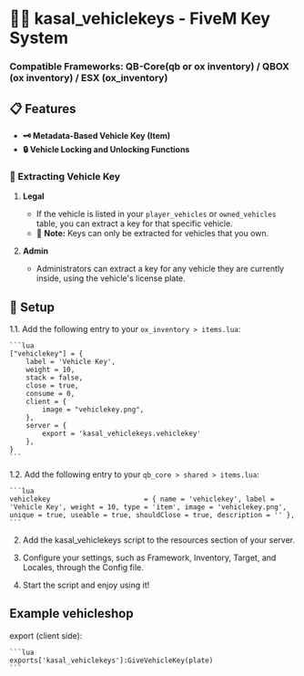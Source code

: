 # 🚗🔑 kasal_vehiclekeys - FiveM Key System 

### Compatible Frameworks: QB-Core(qb or ox inventory) / QBOX (ox inventory) / ESX (ox_inventory)

## 📋 Features

- **🗝️ Metadata-Based Vehicle Key (Item)**
- **🔒 Vehicle Locking and Unlocking Functions**

### 🚗 Extracting Vehicle Key

1. **Legal**
   - If the vehicle is listed in your `player_vehicles` or `owned_vehicles` table, you can extract a key for that specific vehicle.
   - 📝 **Note:** Keys can only be extracted for vehicles that you own.

2. **Admin**
   - Administrators can extract a key for any vehicle they are currently inside, using the vehicle's license plate.

## 🔧 Setup

1.1. Add the following entry to your `ox_inventory > items.lua`:

    ```lua
    ["vehiclekey"] = {
        label = 'Vehicle Key',
        weight = 10,
        stack = false,
        close = true,
        consume = 0,
        client = {
            image = "vehiclekey.png",
        },
        server = {
            export = 'kasal_vehiclekeys.vehiclekey'
        },
    }
    ```

1.2. Add the following entry to your `qb_core > shared > items.lua`:

    ```lua
    vehiclekey                       = { name = 'vehiclekey', label = 'Vehicle Key', weight = 10, type = 'item', image = 'vehiclekey.png', unique = true, useable = true, shouldClose = true, description = '' },
    ```

2. Add the kasal_vehiclekeys script to the resources section of your server.

3. Configure your settings, such as Framework, Inventory, Target, and Locales, through the Config file.

4. Start the script and enjoy using it!

## Example vehicleshop
export (client side):

    ```lua
    exports['kasal_vehiclekeys']:GiveVehicleKey(plate)
    ```
